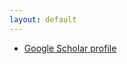 ```yaml
---
layout: default
---
```


* [Google Scholar profile](https://scholar.google.com/citations?user=JHBKiDgAAAAJ)

